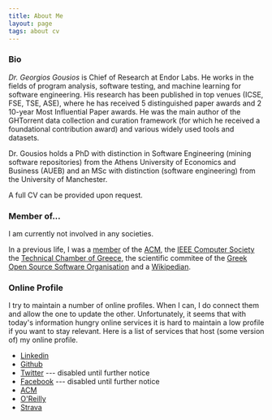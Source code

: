 ```yaml
---
title: About Me
layout: page
tags: about cv
---
```


### Bio

*Dr. Georgios Gousios* is Chief of Research at Endor Labs.
He works in the fields of program analysis, software testing, and
machine learning for software engineering. His research has been published in top venues
(ICSE, FSE, TSE, ASE), where he has received 5 distinguished paper awards and
2 10-year Most Influential Paper awards. He was the main author of the GHTorrent data
collection and curation framework (for which he received a foundational contribution award)
and various widely used tools and datasets.

Dr. Gousios holds a PhD with distinction in Software Engineering (mining software repositories)
from the Athens University of Economics and Business (AUEB) and an MSc with distinction
(software engineering) from the University of Manchester.

A full CV can be provided upon request.

### Member of...

I am currently not involved in any societies.

In a previous life, I was a
[member](https://dl.acm.org/profile/81351592431) of the [ACM](http://www.acm.org),
the [IEEE Computer Society](http://www.computer.org)
the [Technical Chamber of Greece](http://www.tee.gr),
the scientific commitee of the [Greek Open Source Software Organisation](http://ellak.gr/)
and a [Wikipedian](http://en.wikipedia.org/wiki/User:Gousiosg).

### Online Profile

I try to maintain a number of online profiles. When I can, I do connect
them and allow the one to update the other. Unfortunately, it seems
that with today's information hungry online services it is hard to
maintain a low profile if you want to stay relevant. Here is a list of
services that host (some version of) my online profile.

* [Linkedin](https://www.linkedin.com/in/gousiosg/)
* [Github](https://github.com/gousiosg)
* [Twitter](http://twitter.com/gousiosg) --- disabled until further notice
* [Facebook](http://www.facebook.com/gousiosg) --- disabled until further notice
* [ACM](http://portal.acm.org/author_page.cfm?id=81351592431)
* [O'Reilly](http://www.oreillynet.com/pub/au/3473)
* [Strava](https://www.strava.com/athletes/14122138)

